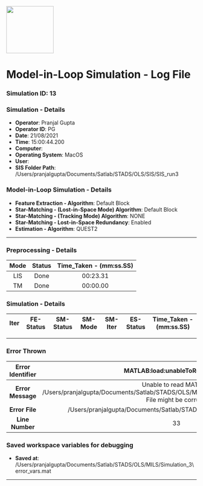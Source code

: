 [<img src="https://www.aero.iitb.ac.in/satlab/images/IITBSSP2019.png" width="125"/>](image.png)

# Model-in-Loop Simulation - Log File

### Simulation ID: 13

### Simulation - Details
* **Operator**: Pranjal Gupta
* **Operator ID**: PG
* **Date**: 21/08/2021
* **Time**: 15:00:44.200
* **Computer**: 
* **Operating System**: MacOS
* **User**: 
* **SIS Folder Path**: /Users/pranjalgupta/Documents/Satlab/STADS/OLS/SIS/SIS_run3


### Model-in-Loop Simulation - Details
* **Feature Extraction - Algorithm**: Default Block
* **Star-Matching - (Lost-in-Space Mode) Algorithm**: Default Block
* **Star-Matching - (Tracking Mode) Algorithm**: NONE
* **Star-Matching - Lost-in-Space Redundancy**: Enabled
* **Estimation - Algorithm**: QUEST2

---

### Preprocessing - Details

|Mode|Status|Time_Taken - (mm:ss.SS)|
|:---:|:---:|:---:|
|LIS|Done|00:23.31|
|TM|Done|00:00.00|

### Simulation - Details

|Iter|FE-Status|SM-Status|SM-Mode|SM-Iter|ES-Status|Time_Taken - (mm:ss.SS)|
|:---:|:---:|:---:|:---:|:---:|:---:|:---:|


---


### Error Thrown

|Error Identifier|MATLAB:load:unableToReadMatFile|
|:---:|:---:|
|**Error Message**|Unable to read MAT-file /Users/pranjalgupta/Documents/Satlab/STADS/OLS/MILS/Simulation_3/Output/SIS_iter_1.mat. File might be corrupt.|
|**Error File**|/Users/pranjalgupta/Documents/Satlab/STADS/OLS/Functions/MILS_main.m|
|**Line Number**|33|
### Saved workspace variables for debugging
* **Saved at**: /Users/pranjalgupta/Documents/Satlab/STADS/OLS/MILS/Simulation_3\error_vars.mat

---
